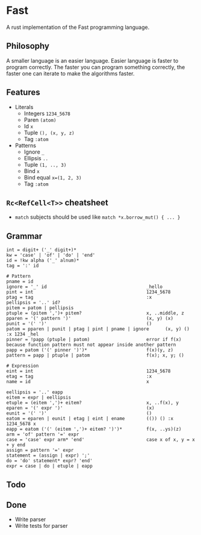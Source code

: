 # Fast

A rust implementation of the Fast programming language.

## Philosophy

A smaller language is an easier language. Easier language is faster to program correctly. The faster you can program something correctly, the faster one can iterate to make the algorithms faster.

## Features

- Literals
    - Integers `1234_5678`
    - Paren `(atom)`
    - Id `x`
    - Tuple `(), (x, y, z)`
    - Tag `:atom`
- Patterns
    - Ignore `_`
    - Ellipsis `..`
    - Tuple `(1, .., 3)`
    - Bind `x`
    - Bind equal `x=(1, 2, 3)`
    - Tag `:atom`

## `Rc<RefCell<T>>` cheatsheet

- `match` subjects should be used like `match *x.borrow_mut() { ... }`

## Grammar

```
int = digit+ ('_' digit+)*
kw = 'case' | 'of' | 'do' | 'end'
id = !kw alpha ('_' alnum)*
tag = ':' id

# Pattern
pname = id
ignore = '_' id                                     _hello
pint = int                                          1234_5678
ptag = tag                                          :x
pellipsis = '..' id?
pitem = patom | pellipsis
ptuple = (pitem ',')+ pitem?                        x, ..middle, z
pparen = '(' pattern ')'                            (x, y) (x)
punit = '(' ')'                                     ()
patom = pparen | punit | ptag | pint | pname | ignore      (x, y) () :x 1234 _hel
pinner = !papp (ptuple | patom)                     error if f(x) because function pattern must not appear inside another pattern
papp = patom ('(' pinner ')')*                      f(x)(y, z)
pattern = papp | ptuple | patom                     f(x); x, y; ()

# Expression
eint = int                                          1234_5678
etag = tag                                          :x
name = id                                           x

eellipsis = '..' eapp
eitem = expr | eellipsis
etuple = (eitem ',')+ eitem?                        x, ..f(x), y
eparen = '(' expr ')'                               (x)
eunit = '(' ')'                                     ()
eatom = eparen | eunit | etag | eint | ename        (()) () :x 1234_5678 x
eapp = eatom ('(' (eitem ',')+ eitem? ')')*         f(x, ..ys)(z)
arm = 'of' pattern '=' expr
case = 'case' expr arm* 'end'                       case x of x, y = x + y end
assign = pattern '=' expr
statement = (assign | expr) ';'
do = 'do' statement* expr? 'end'
expr = case | do | etuple | eapp
```

## Todo

## Done

- Write parser
- Write tests for parser
